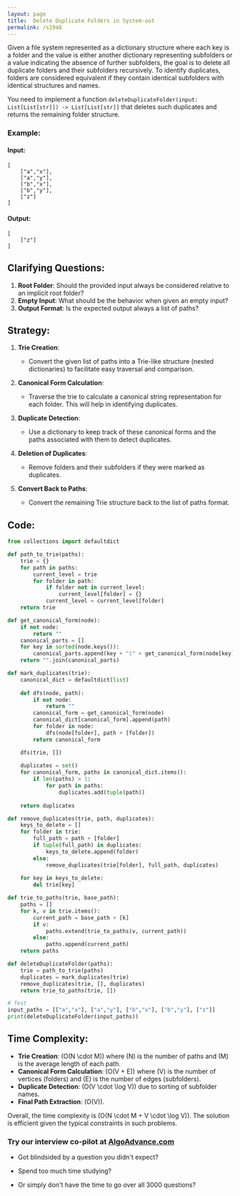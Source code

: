 ```yaml
---
layout: page
title:  Delete Duplicate Folders in System-out
permalink: /s1948
---
```


Given a file system represented as a dictionary structure where each key is a folder and the value is either another dictionary representing subfolders or a value indicating the absence of further subfolders, the goal is to delete all duplicate folders and their subfolders recursively. To identify duplicates, folders are considered equivalent if they contain identical subfolders with identical structures and names.

You need to implement a function `deleteDuplicateFolder(input: List[List[str]]) -> List[List[str]]` that deletes such duplicates and returns the remaining folder structure.

### Example:
#### Input:
```
[
    ["a","x"],
    ["a","y"],
    ["b","x"],
    ["b","y"],
    ["z"]
]
```

#### Output:
```
[
    ["z"]
]
```

## Clarifying Questions:

1. **Root Folder**: Should the provided input always be considered relative to an implicit root folder?
2. **Empty Input**: What should be the behavior when given an empty input?
3. **Output Format**: Is the expected output always a list of paths?

## Strategy:

1. **Trie Creation**:
    - Convert the given list of paths into a Trie-like structure (nested dictionaries) to facilitate easy traversal and comparison.

2. **Canonical Form Calculation**:
    - Traverse the trie to calculate a canonical string representation for each folder. This will help in identifying duplicates. 

3. **Duplicate Detection**:
    - Use a dictionary to keep track of these canonical forms and the paths associated with them to detect duplicates.

4. **Deletion of Duplicates**:
    - Remove folders and their subfolders if they were marked as duplicates.

5. **Convert Back to Paths**:
    - Convert the remaining Trie structure back to the list of paths format.

## Code:

```python
from collections import defaultdict

def path_to_trie(paths):
    trie = {}
    for path in paths:
        current_level = trie
        for folder in path:
            if folder not in current_level:
                current_level[folder] = {}
            current_level = current_level[folder]
    return trie

def get_canonical_form(node):
    if not node:
        return ""
    canonical_parts = []
    for key in sorted(node.keys()):
        canonical_parts.append(key + "(" + get_canonical_form(node[key]) + ")")
    return "".join(canonical_parts)

def mark_duplicates(trie):
    canonical_dict = defaultdict(list)
    
    def dfs(node, path):
        if not node:
            return ""
        canonical_form = get_canonical_form(node)
        canonical_dict[canonical_form].append(path)
        for folder in node:
            dfs(node[folder], path + [folder])
        return canonical_form

    dfs(trie, [])
    
    duplicates = set()
    for canonical_form, paths in canonical_dict.items():
        if len(paths) > 1:
            for path in paths:
                duplicates.add(tuple(path))
    
    return duplicates

def remove_duplicates(trie, path, duplicates):
    keys_to_delete = []
    for folder in trie:
        full_path = path + [folder]
        if tuple(full_path) in duplicates:
            keys_to_delete.append(folder)
        else:
            remove_duplicates(trie[folder], full_path, duplicates)
    
    for key in keys_to_delete:
        del trie[key]

def trie_to_paths(trie, base_path):
    paths = []
    for k, v in trie.items():
        current_path = base_path + [k]
        if v: 
            paths.extend(trie_to_paths(v, current_path))
        else:
            paths.append(current_path)
    return paths

def deleteDuplicateFolder(paths):
    trie = path_to_trie(paths)
    duplicates = mark_duplicates(trie)
    remove_duplicates(trie, [], duplicates)
    return trie_to_paths(trie, [])

# Test
input_paths = [["a","x"], ["a","y"], ["b","x"], ["b","y"], ["z"]]
print(deleteDuplicateFolder(input_paths))
```

## Time Complexity:

- **Trie Creation**: \(O(N \cdot M)\) where \(N\) is the number of paths and \(M\) is the average length of each path.
- **Canonical Form Calculation**: \(O(V + E)\) where \(V\) is the number of vertices (folders) and \(E\) is the number of edges (subfolders).
- **Duplicate Detection**: \(O(V \cdot \log V)\) due to sorting of subfolder names.
- **Final Path Extraction**: \(O(V)\).

Overall, the time complexity is \(O(N \cdot M + V \cdot \log V)\). The solution is efficient given the typical constraints in such problems.


### Try our interview co-pilot at [AlgoAdvance.com](https://algoAdvance.com)

- Got blindsided by a question you didn't expect?

- Spend too much time studying?

- Or simply don't have the time to go over all 3000 questions?

